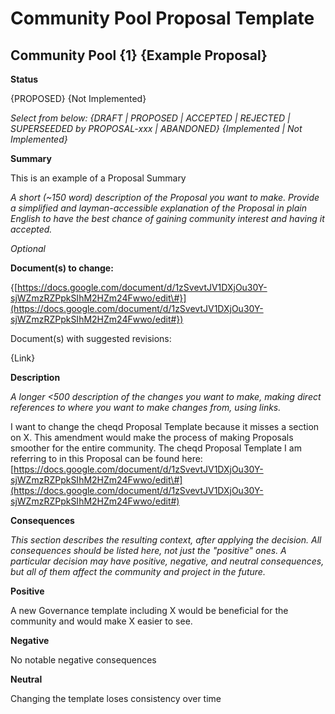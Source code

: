 # Community Pool Proposal Template

## **Community Pool {1} {Example Proposal}**

**Status**

{PROPOSED} {Not Implemented}

_Select from below:_ _{DRAFT \| PROPOSED \| ACCEPTED \| REJECTED \| SUPERSEEDED by PROPOSAL-xxx \| ABANDONED} {Implemented \| Not Implemented}_

**Summary**

This is an example of a Proposal Summary

_A short \(~150 word\) description of the Proposal you want to make. Provide a simplified and layman-accessible explanation of the Proposal in plain English to have the best chance of gaining community interest and having it accepted._

_Optional_

**Document\(s\) to change:**

{[https://docs.google.com/document/d/1zSvevtJV1DXjOu30Y-sjWZmzRZPpkSIhM2HZm24Fwwo/edit\#}](https://docs.google.com/document/d/1zSvevtJV1DXjOu30Y-sjWZmzRZPpkSIhM2HZm24Fwwo/edit#})

Document\(s\) with suggested revisions:

{Link}

**Description**

_A longer &lt;500 description of the changes you want to make, making direct references to where you want to make changes from, using links._

I want to change the cheqd Proposal Template because it misses a section on X. This amendment would make the process of making Proposals smoother for the entire community. The cheqd Proposal Template I am referring to in this Proposal can be found here: [https://docs.google.com/document/d/1zSvevtJV1DXjOu30Y-sjWZmzRZPpkSIhM2HZm24Fwwo/edit\#](https://docs.google.com/document/d/1zSvevtJV1DXjOu30Y-sjWZmzRZPpkSIhM2HZm24Fwwo/edit#)

**Consequences**

_This section describes the resulting context, after applying the decision. All consequences should be listed here, not just the "positive" ones. A particular decision may have positive, negative, and neutral consequences, but all of them affect the community and project in the future._

**Positive**

A new Governance template including X would be beneficial for the community and would make X easier to see.

**Negative**

No notable negative consequences

**Neutral**

Changing the template loses consistency over time

